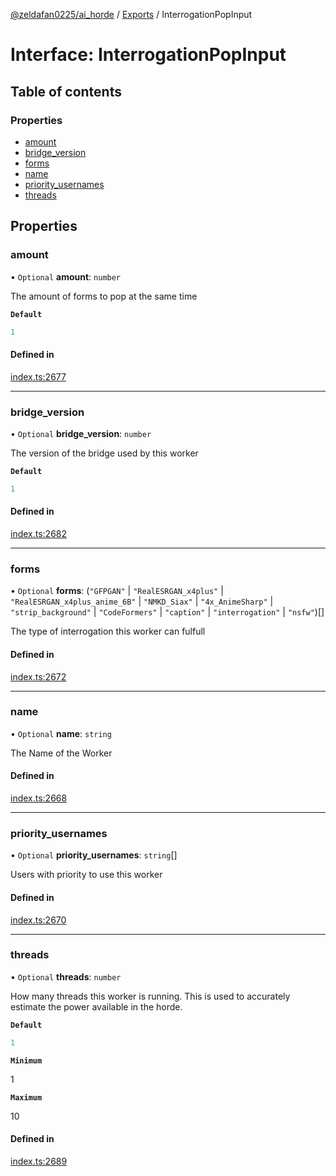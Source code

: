 [@zeldafan0225/ai_horde](../README.md) / [Exports](../modules.md) / InterrogationPopInput

# Interface: InterrogationPopInput

## Table of contents

### Properties

- [amount](InterrogationPopInput.md#amount)
- [bridge\_version](InterrogationPopInput.md#bridge_version)
- [forms](InterrogationPopInput.md#forms)
- [name](InterrogationPopInput.md#name)
- [priority\_usernames](InterrogationPopInput.md#priority_usernames)
- [threads](InterrogationPopInput.md#threads)

## Properties

### amount

• `Optional` **amount**: `number`

The amount of forms to pop at the same time

**`Default`**

```ts
1
```

#### Defined in

[index.ts:2677](https://github.com/ZeldaFan0225/ai_horde/blob/c593245/index.ts#L2677)

___

### bridge\_version

• `Optional` **bridge\_version**: `number`

The version of the bridge used by this worker

**`Default`**

```ts
1
```

#### Defined in

[index.ts:2682](https://github.com/ZeldaFan0225/ai_horde/blob/c593245/index.ts#L2682)

___

### forms

• `Optional` **forms**: (``"GFPGAN"`` \| ``"RealESRGAN_x4plus"`` \| ``"RealESRGAN_x4plus_anime_6B"`` \| ``"NMKD_Siax"`` \| ``"4x_AnimeSharp"`` \| ``"strip_background"`` \| ``"CodeFormers"`` \| ``"caption"`` \| ``"interrogation"`` \| ``"nsfw"``)[]

The type of interrogation this worker can fulfull

#### Defined in

[index.ts:2672](https://github.com/ZeldaFan0225/ai_horde/blob/c593245/index.ts#L2672)

___

### name

• `Optional` **name**: `string`

The Name of the Worker

#### Defined in

[index.ts:2668](https://github.com/ZeldaFan0225/ai_horde/blob/c593245/index.ts#L2668)

___

### priority\_usernames

• `Optional` **priority\_usernames**: `string`[]

Users with priority to use this worker

#### Defined in

[index.ts:2670](https://github.com/ZeldaFan0225/ai_horde/blob/c593245/index.ts#L2670)

___

### threads

• `Optional` **threads**: `number`

How many threads this worker is running. This is used to accurately estimate the power available in the horde.

**`Default`**

```ts
1
```

**`Minimum`**

1

**`Maximum`**

10

#### Defined in

[index.ts:2689](https://github.com/ZeldaFan0225/ai_horde/blob/c593245/index.ts#L2689)
